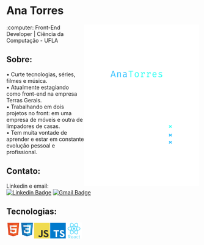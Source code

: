 # Ana Torres
<img align="right" width="300" src="anatorres.png">
:computer: Front-End Developer | Ciência da Computação - UFLA

## Sobre:
• Curte tecnologias, séries, filmes e música. <br/>
• Atualmente estagiando como front-end na empresa Terras Gerais.<br/>
• Trabalhando em dois projetos no front: em uma empresa de móveis e outra de limpadores de casas.<br/>
• Tem muita vontade de aprender e estar em constante evolução pessoal e profissional. 

## Contato:
 Linkedin e email:
 <br/>
 [![Linkedin Badge](https://img.shields.io/badge/-AnaTorres-blue?style=flat-square&logo=Linkedin&logoColor=white&link=https://www.linkedin.com/in/anabrtorres/)](https://www.linkedin.com/in/anabrtorres/)
 [![Gmail Badge](https://img.shields.io/badge/-Gmail-c14438?style=flat-square&logo=Gmail&logoColor=white&link=mailto:anabrtorres19@gmail.com)](mailto:anabrtorres19@gmail.com)


## Tecnologias:

<img align="left" alt="html5" width="36px" src="https://raw.githubusercontent.com/devicons/devicon/9c6bfdb9783cdfe1018666ed76adcfd3eab6fad6/icons/html5/html5-original.svg" alt="html5" />
<img align="left" alt="css3" width="36px" src="https://raw.githubusercontent.com/devicons/devicon/9c6bfdb9783cdfe1018666ed76adcfd3eab6fad6/icons/css3/css3-original.svg" />

<img align="left" alt="javascript" width="42px" src="https://raw.githubusercontent.com/devicons/devicon/9c6bfdb9783cdfe1018666ed76adcfd3eab6fad6/icons/javascript/javascript-original.svg" />
<img align="left" alt="typescript" width="42px" src="https://raw.githubusercontent.com/devicons/devicon/9c6bfdb9783cdfe1018666ed76adcfd3eab6fad6/icons/typescript/typescript-original.svg" />
<img align="left" alt="react" width="42px" src="https://raw.githubusercontent.com/devicons/devicon/9c6bfdb9783cdfe1018666ed76adcfd3eab6fad6/icons/react/react-original-wordmark.svg" />
